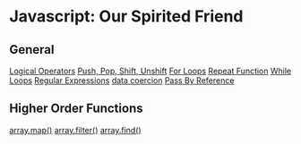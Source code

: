 <!-- TITLE: Javascript -->
<!-- SUBTITLE: Good Tips about Javascript! -->

# Javascript: Our Spirited Friend
## General
[Logical Operators](javascript/logical-operators)
[Push, Pop, Shift, Unshift](javascript/push-pop-shift-unshift)
[For Loops](javascript/for-loops)
[Repeat Function](javascript/repeat-function)
[While Loops](javascript/while-loops)
[Regular Expressions](javascript/regular-expressions)
[data coercion](javascript/data-coercion)
[Pass By Reference](pass-by-reference)
## Higher Order Functions
[array.map()](javascript/map)
[array.filter()](javascript/filter)
[array.find()](javascript/find)
